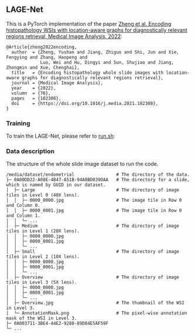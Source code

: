 ## LAGE-Net

This is a PyTorch implementation of the paper [Zheng et al. Encoding histopathology WSIs with location-aware graphs for diagnostically relevant regions retrieval, Medical Image Analysis, 2022](https://doi.org/10.1016/j.media.2021.102308):
```
@Article{zheng2022encoding,
  author  = {Zheng, Yushan and Jiang, Zhiguo and Shi, Jun and Xie, Fengying and Zhang, Haopeng and 
             Luo, Wei and Hu, Dingyi and Sun, Shujiao and Jiang, Zhongmin and Xue, Chenghai},
  title   = {Encoding histopathology whole slide images with location-aware graphs for diagnostically relevant regions retrieval},
  journal = {Medical Image Analysis},
  year    = {2022},
  volumn  = {76},
  pages   = {102308},
  doi     = {https://doi.org/10.1016/j.media.2021.102308},
}
```

### Training
To train the LAGE-Net, please refer to  [run.sh](./run.sh):

### Data description
The structure of the whole slide image dataset to run the code.
```
/media/dataset/endometrial                # The directory of the data.
├─ 0A00DD22-A08E-4B47-A51B-94A8BD039DAA   # The directory for a slide, which is named by GUID in our dataset.
│  ├─ Large                               # The directory of image tiles in Level 0 (40X lens).
│  │  ├─ 0000_0000.jpg                    # The image tile in Row 0 and Column 0.
│  │  ├─ 0000_0001.jpg                    # The image tile in Row 0 and Column 1.
│  │  └─ ...
│  ├─ Medium                              # The directory of image tiles in Level 1 (20X lens).
│  │  ├─ 0000_0000.jpg
│  │  ├─ 0000_0001.jpg
│  │  └─ ...
│  ├─ Small                               # The directory of image tiles in Level 2 (10X lens).
│  │  ├─ 0000_0000.jpg
│  │  ├─ 0000_0001.jpg
│  │  └─ ...
│  ├─ Overview                            # The directory of image tiles in Level 3 (5X lens).
│  │  ├─ 0000_0000.jpg
│  │  ├─ 0000_0001.jpg
│  │  └─ ...
│  ├─ Overview.jpg                        # The thumbnail of the WSI in Level 3.          
│  └─ AnnotationMask.png                  # The pixel-wise annotation mask of the WSI in Level 3.
├─ 0A003711-3BE4-44E2-9280-89D84E5AF59F
└─ ...
```